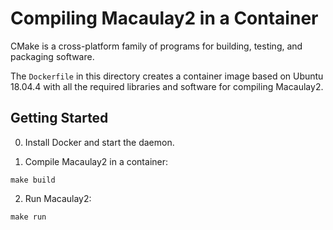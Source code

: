 # Compiling Macaulay2 in a Container

CMake is a cross-platform family of programs for building, testing, and packaging software.

The `Dockerfile` in this directory creates a container image based on Ubuntu 18.04.4 with all the required libraries and software for compiling Macaulay2.

## Getting Started
0. Install Docker and start the daemon.

1. Compile Macaulay2 in a container:
```
make build
```

2. Run Macaulay2:
```
make run
```
